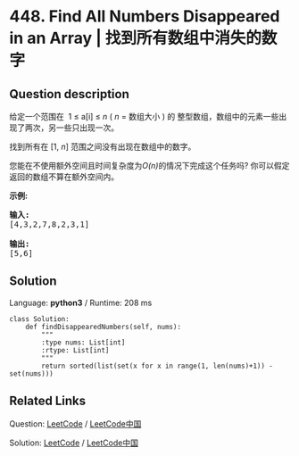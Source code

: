 # 448. Find All Numbers Disappeared in an Array | 找到所有数组中消失的数字

## Question description

<!--If you want to use the English description, use <p>Given an array of integers where 1 &le; a[i] &le; <i>n</i> (<i>n</i> = size of array), some elements appear twice and others appear once.</p>

<p>Find all the elements of [1, <i>n</i>] inclusive that do not appear in this array.</p>

<p>Could you do it without extra space and in O(<i>n</i>) runtime? You may assume the returned list does not count as extra space.</p>

<p><b>Example:</b>
<pre>
<b>Input:</b>
[4,3,2,7,8,2,3,1]

<b>Output:</b>
[5,6]
</pre>
</p> instead-->
<p>给定一个范围在&nbsp; 1 &le; a[i] &le; <em>n</em> (&nbsp;<em>n</em> = 数组大小 ) 的 整型数组，数组中的元素一些出现了两次，另一些只出现一次。</p>

<p>找到所有在 [1, <em>n</em>] 范围之间没有出现在数组中的数字。</p>

<p>您能在不使用额外空间且时间复杂度为<em>O(n)</em>的情况下完成这个任务吗? 你可以假定返回的数组不算在额外空间内。</p>

<p><strong>示例:</strong></p>

<pre>
<strong>输入:</strong>
[4,3,2,7,8,2,3,1]

<strong>输出:</strong>
[5,6]
</pre>




## Solution

Language: **python3**  /  Runtime: 208 ms

```python3
class Solution:
    def findDisappearedNumbers(self, nums):
        """
        :type nums: List[int]
        :rtype: List[int]
        """
        return sorted(list(set(x for x in range(1, len(nums)+1)) - set(nums)))
```



## Related Links

Question: [LeetCode](https://leetcode.com/problems/find-all-numbers-disappeared-in-an-array/description/)  /  [LeetCode中国](https://leetcode-cn.com/problems/find-all-numbers-disappeared-in-an-array/description/)

Solution: [LeetCode](https://leetcode.com/articles/find-all-numbers-disappeared-in-an-array/)  /  [LeetCode中国](https://leetcode-cn.com/articles/find-all-numbers-disappeared-in-an-array/)